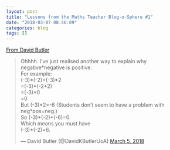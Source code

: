 ```yaml
---
layout: post
title: "Lessons from the Maths Teacher Blog-o-Sphere #1"
date: "2018-03-07 08:46:09"
categories: blog
tags: []
---
```

[From David Butler](https://twitter.com/DavidKButlerUoA/status/970569836009988097)

<blockquote class="twitter-tweet" data-width="550" data-dnt="true"><p lang="en" dir="ltr">Ohhhh. I’ve just realised another way to explain why negative*negative is positive. <br>For example:<br>(-3)*(-2)+(-3)*2<br>=(-3)*(-2+2)<br>=(-3)*0<br>=0<br>But (-3)*2=-6 (Students don’t seem to have a problem with neg*pos=neg.)<br>So (-3)*(-2)+(-6)=0.<br>Which means you must have<br>(-3)*(-2)=6.</p>&mdash; David Butler (@DavidKButlerUoA) <a href="https://twitter.com/DavidKButlerUoA/status/970569836009988097?ref_src=twsrc%5Etfw">March 5, 2018</a></blockquote><script async src="https://platform.twitter.com/widgets.js" charset="utf-8"></script>